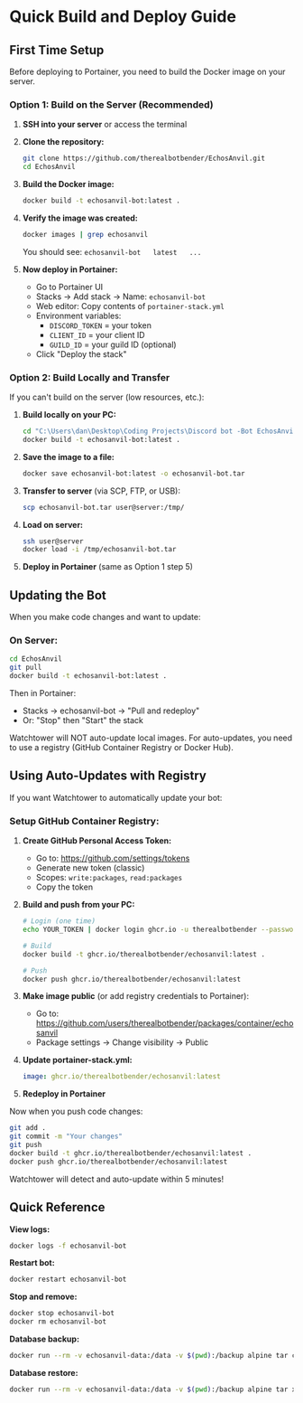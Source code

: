 # Quick Build and Deploy Guide

## First Time Setup

Before deploying to Portainer, you need to build the Docker image on your server.

### Option 1: Build on the Server (Recommended)

1. **SSH into your server** or access the terminal

2. **Clone the repository:**
   ```bash
   git clone https://github.com/therealbotbender/EchosAnvil.git
   cd EchosAnvil
   ```

3. **Build the Docker image:**
   ```bash
   docker build -t echosanvil-bot:latest .
   ```

4. **Verify the image was created:**
   ```bash
   docker images | grep echosanvil
   ```
   You should see: `echosanvil-bot   latest   ...`

5. **Now deploy in Portainer:**
   - Go to Portainer UI
   - Stacks → Add stack → Name: `echosanvil-bot`
   - Web editor: Copy contents of `portainer-stack.yml`
   - Environment variables:
     - `DISCORD_TOKEN` = your token
     - `CLIENT_ID` = your client ID
     - `GUILD_ID` = your guild ID (optional)
   - Click "Deploy the stack"

### Option 2: Build Locally and Transfer

If you can't build on the server (low resources, etc.):

1. **Build locally on your PC:**
   ```bash
   cd "C:\Users\dan\Desktop\Coding Projects\Discord bot -Bot EchosAnvil"
   docker build -t echosanvil-bot:latest .
   ```

2. **Save the image to a file:**
   ```bash
   docker save echosanvil-bot:latest -o echosanvil-bot.tar
   ```

3. **Transfer to server** (via SCP, FTP, or USB):
   ```bash
   scp echosanvil-bot.tar user@server:/tmp/
   ```

4. **Load on server:**
   ```bash
   ssh user@server
   docker load -i /tmp/echosanvil-bot.tar
   ```

5. **Deploy in Portainer** (same as Option 1 step 5)

## Updating the Bot

When you make code changes and want to update:

### On Server:

```bash
cd EchosAnvil
git pull
docker build -t echosanvil-bot:latest .
```

Then in Portainer:
- Stacks → echosanvil-bot → "Pull and redeploy"
- Or: "Stop" then "Start" the stack

Watchtower will NOT auto-update local images. For auto-updates, you need to use a registry (GitHub Container Registry or Docker Hub).

## Using Auto-Updates with Registry

If you want Watchtower to automatically update your bot:

### Setup GitHub Container Registry:

1. **Create GitHub Personal Access Token:**
   - Go to: https://github.com/settings/tokens
   - Generate new token (classic)
   - Scopes: `write:packages`, `read:packages`
   - Copy the token

2. **Build and push from your PC:**
   ```bash
   # Login (one time)
   echo YOUR_TOKEN | docker login ghcr.io -u therealbotbender --password-stdin

   # Build
   docker build -t ghcr.io/therealbotbender/echosanvil:latest .

   # Push
   docker push ghcr.io/therealbotbender/echosanvil:latest
   ```

3. **Make image public** (or add registry credentials to Portainer):
   - Go to: https://github.com/users/therealbotbender/packages/container/echosanvil
   - Package settings → Change visibility → Public

4. **Update portainer-stack.yml:**
   ```yaml
   image: ghcr.io/therealbotbender/echosanvil:latest
   ```

5. **Redeploy in Portainer**

Now when you push code changes:
```bash
git add .
git commit -m "Your changes"
git push
docker build -t ghcr.io/therealbotbender/echosanvil:latest .
docker push ghcr.io/therealbotbender/echosanvil:latest
```

Watchtower will detect and auto-update within 5 minutes!

## Quick Reference

**View logs:**
```bash
docker logs -f echosanvil-bot
```

**Restart bot:**
```bash
docker restart echosanvil-bot
```

**Stop and remove:**
```bash
docker stop echosanvil-bot
docker rm echosanvil-bot
```

**Database backup:**
```bash
docker run --rm -v echosanvil-data:/data -v $(pwd):/backup alpine tar czf /backup/backup.tar.gz -C /data .
```

**Database restore:**
```bash
docker run --rm -v echosanvil-data:/data -v $(pwd):/backup alpine tar xzf /backup/backup.tar.gz -C /data
```

